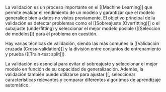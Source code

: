 La validación es un proceso importante en el [[Machine Learning]] que permite evaluar el rendimiento de un modelo y garantizar que el modelo generalice bien a datos no vistos previamente. El objetivo principal de la validación es detectar problemas como el [[Sobreajuste (Overfitting)]] o el subajuste (underfitting) y seleccionar el mejor modelo posible ([[Seleccion de modelos]]) para el problema en cuestión.

Hay varias técnicas de validación, siendo las más comunes la [[Validación cruzada (Cross-validation)]] y la división entre conjuntos de entrenamiento y prueba ([[Train-test split]]).

La validación es esencial para evitar el sobreajuste y seleccionar el mejor modelo en función de su capacidad de generalización. Además, la validación también puede utilizarse para ajustar [[, seleccionar características relevantes y comparar diferentes algoritmos de aprendizaje automático.